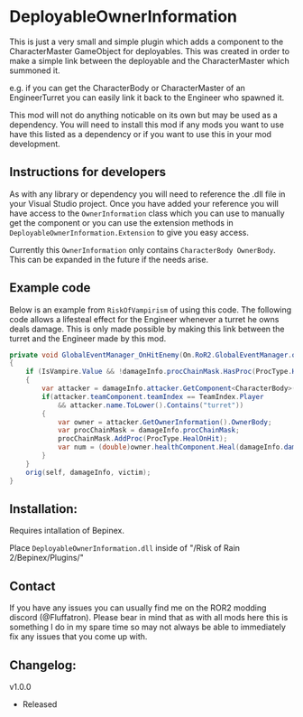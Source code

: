 # DeployableOwnerInformation

This is just a very small and simple plugin which adds a component to the CharacterMaster GameObject for deployables. This was created in order to make a simple link between the deployable and the CharacterMaster which summoned it.

e.g. if you can get the  CharacterBody or CharacterMaster of an EngineerTurret you can easily link it back to the Engineer who spawned it.

This mod will not do anything noticable on its own but may be used as a dependency. You will need to install this mod if any mods you want to use have this listed as a dependency or if you want to use this in your mod development.

## Instructions for developers

As with any library or dependency you will need to reference the .dll file in your Visual Studio project. Once you have added your reference you will have access to the `OwnerInformation` class which you can use to manually get the component or you can use the extension methods in `DeployableOwnerInformation.Extension` to give you easy access.

Currently this `OwnerInformation` only contains `CharacterBody OwnerBody`. This can be expanded in the future if the needs arise.

## Example code

Below is an example from `RiskOfVampirism` of using this code. The following code allows a lifesteal effect for the Engineer whenever a turret he owns deals damage. This is only made possible by making this link between the turret and the Engineer made by this mod.

```cs
private void GlobalEventManager_OnHitEnemy(On.RoR2.GlobalEventManager.orig_OnHitEnemy orig, GlobalEventManager self, DamageInfo damageInfo, GameObject victim)
{
    if (IsVampire.Value && !damageInfo.procChainMask.HasProc(ProcType.HealOnHit))
    {
        var attacker = damageInfo.attacker.GetComponent<CharacterBody>();
        if(attacker.teamComponent.teamIndex == TeamIndex.Player
            && attacker.name.ToLower().Contains("turret"))
        {
            var owner = attacker.GetOwnerInformation().OwnerBody;
            var procChainMask = damageInfo.procChainMask;
            procChainMask.AddProc(ProcType.HealOnHit);
            var num = (double)owner.healthComponent.Heal(damageInfo.damage * Leech.Value, procChainMask, true);
        }
    }
    orig(self, damageInfo, victim);
}
```

## Installation:

Requires intallation of Bepinex. 

Place `DeployableOwnerInformation.dll` inside of "/Risk of Rain 2/Bepinex/Plugins/"

## Contact

If you have any issues you can usually find me on the ROR2 modding discord (@Fluffatron). Please bear in mind that as with all mods here this is something I do in my spare time so may not always be able to immediately fix any issues that you come up with. 

## Changelog:

v1.0.0 
- Released